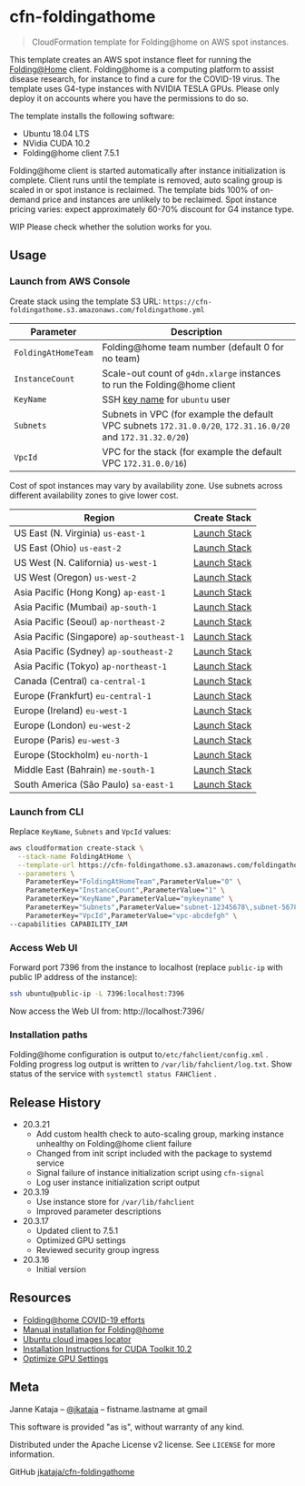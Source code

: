 # cfn-foldingathome
> CloudFormation template for Folding@home on AWS spot instances.

This template creates an AWS spot instance fleet for running the [Folding@Home](https://foldingathome.org/) client.
Folding@home is a computing platform to assist disease research, for instance to find a cure for the COVID-19 virus.
The template uses G4-type instances with NVIDIA TESLA GPUs.
Please only deploy it on accounts where you have the permissions to do so.

The template installs the following software:

 - Ubuntu 18.04 LTS
 - NVidia CUDA 10.2
 - Folding@home client 7.5.1

Folding@home client is started automatically after instance initialization is complete.
Client runs until the template is removed, auto scaling group is scaled in or spot instance is reclaimed.
The template bids 100% of on-demand price and instances are unlikely to be reclaimed.
Spot instance pricing varies: expect approximately 60-70% discount for G4 instance type.

WIP Please check whether the solution works for you.

## Usage

### Launch from AWS Console

Create stack using the template S3 URL: `https://cfn-foldingathome.s3.amazonaws.com/foldingathome.yml`

| Parameter            | Description                                                                                                 |
|----------------------|-------------------------------------------------------------------------------------------------------------|
| `FoldingAtHomeTeam`  | Folding@home team number (default 0 for no team)                                                            |
| `InstanceCount`      | Scale-out count of `g4dn.xlarge` instances to run the Folding@home client                                   |
| `KeyName`            | SSH [key name](https://docs.aws.amazon.com/AWSEC2/latest/UserGuide/ec2-key-pairs.html) for `ubuntu` user    |
| `Subnets`            | Subnets in VPC (for example the default VPC subnets `172.31.0.0/20`, `172.31.16.0/20` and `172.31.32.0/20`) |
| `VpcId`              | VPC for the stack (for example the default VPC `172.31.0.0/16`)                                             |

Cost of spot instances may vary by availability zone. Use subnets across different availability zones to give lower cost.

| Region         | Create Stack              |
|----------------|---------------------------|
| US East (N. Virginia) `us-east-1` | [Launch Stack](https://us-east-1.console.aws.amazon.com/cloudformation/home?region=us-east-1#/stacks/create/review?templateURL=https://cfn-foldingathome.s3.amazonaws.com/foldingathome.yml&stackName=FoldingAtHome) |
| US East (Ohio) `us-east-2` | [Launch Stack](https://us-east-2.console.aws.amazon.com/cloudformation/home?region=us-east-2#/stacks/create/review?templateURL=https://cfn-foldingathome.s3.amazonaws.com/foldingathome.yml&stackName=FoldingAtHome) |
| US West (N. California) `us-west-1`| [Launch Stack](https://us-west-1.console.aws.amazon.com/cloudformation/home?region=us-west-1#/stacks/create/review?templateURL=https://cfn-foldingathome.s3.amazonaws.com/foldingathome.yml&stackName=FoldingAtHome) |
|US West (Oregon) `us-west-2` | [Launch Stack](https://us-west-2.console.aws.amazon.com/cloudformation/home?region=us-west-2#/stacks/create/review?templateURL=https://cfn-foldingathome.s3.amazonaws.com/foldingathome.yml&stackName=FoldingAtHome) |
| Asia Pacific (Hong Kong) `ap-east-1`| [Launch Stack](https://ap-east-1.console.aws.amazon.com/cloudformation/home?region=ap-east-1#/stacks/create/review?templateURL=https://cfn-foldingathome.s3.amazonaws.com/foldingathome.yml&stackName=FoldingAtHome) |
| Asia Pacific (Mumbai) `ap-south-1` | [Launch Stack](https://ap-south-1.console.aws.amazon.com/cloudformation/home?region=ap-south-1#/stacks/create/review?templateURL=https://cfn-foldingathome.s3.amazonaws.com/foldingathome.yml&stackName=FoldingAtHome) |
| Asia Pacific (Seoul) `ap-northeast-2`| [Launch Stack](https://ap-northeast-2.console.aws.amazon.com/cloudformation/home?region=ap-northeast-2#/stacks/create/review?templateURL=https://cfn-foldingathome.s3.amazonaws.com/foldingathome.yml&stackName=FoldingAtHome) |
| Asia Pacific (Singapore) `ap-southeast-1` | [Launch Stack](https://ap-southeast-1.console.aws.amazon.com/cloudformation/home?region=ap-southeast-1#/stacks/create/review?templateURL=https://cfn-foldingathome.s3.amazonaws.com/foldingathome.yml&stackName=FoldingAtHome) |
| Asia Pacific (Sydney) `ap-southeast-2` | [Launch Stack](https://ap-southeast-2.console.aws.amazon.com/cloudformation/home?region=ap-southeast-2#/stacks/create/review?templateURL=https://cfn-foldingathome.s3.amazonaws.com/foldingathome.yml&stackName=FoldingAtHome) |
| Asia Pacific (Tokyo) `ap-northeast-1` | [Launch Stack](https://ap-northeast-1.console.aws.amazon.com/cloudformation/home?region=ap-northeast-1#/stacks/create/review?templateURL=https://cfn-foldingathome.s3.amazonaws.com/foldingathome.yml&stackName=FoldingAtHome) |
| Canada (Central) `ca-central-1` | [Launch Stack](https://ca-central-1.console.aws.amazon.com/cloudformation/home?region=ca-central-1#/stacks/create/review?templateURL=https://cfn-foldingathome.s3.amazonaws.com/foldingathome.yml&stackName=FoldingAtHome) |
|Europe (Frankfurt) `eu-central-1` | [Launch Stack](https://eu-central-1.console.aws.amazon.com/cloudformation/home?region=eu-central-1#/stacks/create/review?templateURL=https://cfn-foldingathome.s3.amazonaws.com/foldingathome.yml&stackName=FoldingAtHome) |
| Europe (Ireland) `eu-west-1` | [Launch Stack](https://eu-west-1.console.aws.amazon.com/cloudformation/home?region=eu-west-1#/stacks/create/review?templateURL=https://cfn-foldingathome.s3.amazonaws.com/foldingathome.yml&stackName=FoldingAtHome) |
| Europe (London) `eu-west-2` | [Launch Stack](https://eu-west-2.console.aws.amazon.com/cloudformation/home?region=eu-west-2#/stacks/create/review?templateURL=https://cfn-foldingathome.s3.amazonaws.com/foldingathome.yml&stackName=FoldingAtHome) |
| Europe (Paris) `eu-west-3` | [Launch Stack](https://eu-west-3.console.aws.amazon.com/cloudformation/home?region=eu-west-3#/stacks/create/review?templateURL=https://cfn-foldingathome.s3.amazonaws.com/foldingathome.yml&stackName=FoldingAtHome) |
| Europe (Stockholm) `eu-north-1`| [Launch Stack](https://eu-north-1.console.aws.amazon.com/cloudformation/home?region=eu-north-1#/stacks/create/review?templateURL=https://cfn-foldingathome.s3.amazonaws.com/foldingathome.yml&stackName=FoldingAtHome) |
| Middle East (Bahrain) `me-south-1` | [Launch Stack](https://me-south-1.console.aws.amazon.com/cloudformation/home?region=me-south-1#/stacks/create/review?templateURL=https://cfn-foldingathome.s3.amazonaws.com/foldingathome.yml&stackName=FoldingAtHome) |
| South America (São Paulo) `sa-east-1` | [Launch Stack](https://sa-east-1.console.aws.amazon.com/cloudformation/home?region=sa-east-1#/stacks/create/review?templateURL=https://cfn-foldingathome.s3.amazonaws.com/foldingathome.yml&stackName=FoldingAtHome) |

### Launch from CLI

Replace `KeyName`, `Subnets` and `VpcId` values:

```sh
aws cloudformation create-stack \
  --stack-name FoldingAtHome \
  --template-url https://cfn-foldingathome.s3.amazonaws.com/foldingathome.yml \
  --parameters \
    ParameterKey="FoldingAtHomeTeam",ParameterValue="0" \
    ParameterKey="InstanceCount",ParameterValue="1" \
    ParameterKey="KeyName",ParameterValue="mykeyname" \
    ParameterKey="Subnets",ParameterValue="subnet-12345678\,subnet-56781234" \
    ParameterKey="VpcId",ParameterValue="vpc-abcdefgh" \
--capabilities CAPABILITY_IAM
```

### Access Web UI

Forward port 7396 from the instance to localhost (replace `public-ip` with public IP address of the instance):

```sh
ssh ubuntu@public-ip -L 7396:localhost:7396
```

Now access the Web UI from: http://localhost:7396/

### Installation paths

Folding@home configuration is output to`/etc/fahclient/config.xml` .
Folding progress log output is written to `/var/lib/fahclient/log.txt`.
Show status of the service with `systemctl status FAHClient` .

## Release History

* 20.3.21
    * Add custom health check to auto-scaling group, marking instance unhealthy on Folding@home client failure
    * Changed from init script included with the package to systemd service
    * Signal failure of instance initialization script using `cfn-signal`
    * Log user instance initialization script output
* 20.3.19
    * Use instance store for `/var/lib/fahclient`
    * Improved parameter descriptions
* 20.3.17
    * Updated client to 7.5.1
    * Optimized GPU settings
    * Reviewed security group ingress
* 20.3.16
    * Initial version

## Resources

 - [Folding@home COVID-19 efforts](https://github.com/FoldingAtHome/coronavirus)
 - [Manual installation for Folding@home](https://foldingathome.org/support/faq/installation-guides/linux/manual-installation-advanced/)
 - [Ubuntu cloud images locator](https://cloud-images.ubuntu.com/locator/ec2/)
 - [Installation Instructions for CUDA Toolkit 10.2](https://developer.nvidia.com/cuda-downloads?target_os=Linux&target_arch=x86_64&target_distro=Ubuntu&target_version=1804&target_type=debnetwork)
 - [Optimize GPU Settings](https://docs.aws.amazon.com/AWSEC2/latest/UserGuide/optimize_gpu.html)

## Meta

Janne Kataja – [@jkataja](https://twitter.com/jkataja) – fistname.lastname at gmail

This software is provided "as is", without warranty of any kind.

Distributed under the Apache License v2 license. See ``LICENSE`` for more information.

GitHub [jkataja/cfn-foldingathome](https://github.com/jkataja/cfn-foldingathome)



